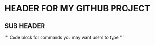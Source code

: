 # HEADER FOR MY GITHUB PROJECT

## SUB HEADER

'''
Code block for commands you may want users to type
'''

